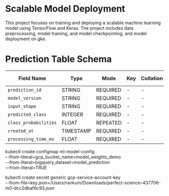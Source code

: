 # Scalable Model Deployment

This project focuses on training and deploying a scalable machine learning model using TensorFlow and Keras. The project includes data preprocessing, model training, and model checkpointing, and model deployment on gke.




# Prediction Table Schema

| **Field Name**           | **Type**     | **Mode**    | **Key** | **Collation** | **Default Value** | **Policy Tags** | **Description** |
|---------------------------|--------------|-------------|---------|---------------|-------------------|-----------------|-----------------|
| `prediction_id`           | STRING       | REQUIRED    | -       | -             | -                 | -               | -               |
| `model_version`           | STRING       | REQUIRED    | -       | -             | -                 | -               | -               |
| `input_shape`             | STRING       | REQUIRED    | -       | -             | -                 | -               | -               |
| `predicted_class`         | INTEGER      | REQUIRED    | -       | -             | -                 | -               | -               |
| `class_probabilities`     | FLOAT        | REPEATED    | -       | -             | -                 | -               | -               |
| `created_at`              | TIMESTAMP    | REQUIRED    | -       | -             | -                 | -               | -               |
| `processing_time_ms`      | FLOAT        | REQUIRED    | -       | -             | -                 | -               | -               |


kubectl create configmap ml-model-config \
    --from-literal=gcp_bucket_name=model_weights_demo \
    --from-literal=bigquery_dataset=model_prediction \
—from-literal=TRUE

kubectl create secret generic gcp-service-account-key \
  --from-file=key.json=/Users/rankum/Downloads/perfect-science-437706-m0-dcc2dbaf6c93.json
